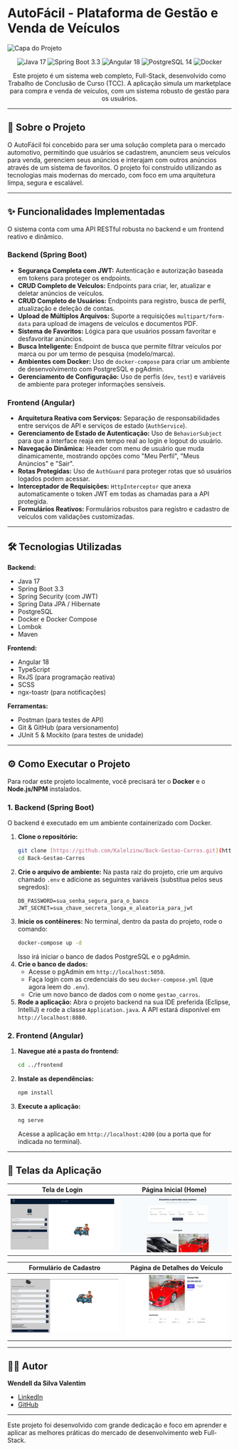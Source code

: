 # AutoFácil - Plataforma de Gestão e Venda de Veículos

![Capa do Projeto](https://placehold.co/1200x400/0d214f/ffffff?text=AutoFácil&font=raleway)

<p align="center">
  <img src="https://img.shields.io/badge/Java-17-blue?style=for-the-badge&logo=java" alt="Java 17">
  <img src="https://img.shields.io/badge/Spring_Boot-3.3-green?style=for-the-badge&logo=spring-boot" alt="Spring Boot 3.3">
  <img src="https://img.shields.io/badge/Angular-18-red?style=for-the-badge&logo=angular" alt="Angular 18">
  <img src="https://img.shields.io/badge/PostgreSQL-14-blue?style=for-the-badge&logo=postgresql" alt="PostgreSQL 14">
  <img src="https://img.shields.io/badge/Docker-blue?style=for-the-badge&logo=docker" alt="Docker">
</p>

<p align="center">
  Este projeto é um sistema web completo, Full-Stack, desenvolvido como Trabalho de Conclusão de Curso (TCC). A aplicação simula um marketplace para compra e venda de veículos, com um sistema robusto de gestão para os usuários.
</p>

---

## 🚀 Sobre o Projeto

O AutoFácil foi concebido para ser uma solução completa para o mercado automotivo, permitindo que usuários se cadastrem, anunciem seus veículos para venda, gerenciem seus anúncios e interajam com outros anúncios através de um sistema de favoritos. O projeto foi construído utilizando as tecnologias mais modernas do mercado, com foco em uma arquitetura limpa, segura e escalável.

---

## ✨ Funcionalidades Implementadas

O sistema conta com uma API RESTful robusta no backend e um frontend reativo e dinâmico.

### Backend (Spring Boot)
- **Segurança Completa com JWT:** Autenticação e autorização baseada em tokens para proteger os endpoints.
- **CRUD Completo de Veículos:** Endpoints para criar, ler, atualizar e deletar anúncios de veículos.
- **CRUD Completo de Usuários:** Endpoints para registro, busca de perfil, atualização e deleção de contas.
- **Upload de Múltiplos Arquivos:** Suporte a requisições `multipart/form-data` para upload de imagens de veículos e documentos PDF.
- **Sistema de Favoritos:** Lógica para que usuários possam favoritar e desfavoritar anúncios.
- **Busca Inteligente:** Endpoint de busca que permite filtrar veículos por marca ou por um termo de pesquisa (modelo/marca).
- **Ambientes com Docker:** Uso de `docker-compose` para criar um ambiente de desenvolvimento com PostgreSQL e pgAdmin.
- **Gerenciamento de Configuração:** Uso de perfis (`dev`, `test`) e variáveis de ambiente para proteger informações sensíveis.

### Frontend (Angular)
- **Arquitetura Reativa com Serviços:** Separação de responsabilidades entre serviços de API e serviços de estado (`AuthService`).
- **Gerenciamento de Estado de Autenticação:** Uso de `BehaviorSubject` para que a interface reaja em tempo real ao login e logout do usuário.
- **Navegação Dinâmica:** Header com menu de usuário que muda dinamicamente, mostrando opções como "Meu Perfil", "Meus Anúncios" e "Sair".
- **Rotas Protegidas:** Uso de `AuthGuard` para proteger rotas que só usuários logados podem acessar.
- **Interceptador de Requisições:** `HttpInterceptor` que anexa automaticamente o token JWT em todas as chamadas para a API protegida.
- **Formulários Reativos:** Formulários robustos para registro e cadastro de veículos com validações customizadas.

---

## 🛠️ Tecnologias Utilizadas

**Backend:**
* Java 17
* Spring Boot 3.3
* Spring Security (com JWT)
* Spring Data JPA / Hibernate
* PostgreSQL
* Docker e Docker Compose
* Lombok
* Maven

**Frontend:**
* Angular 18
* TypeScript
* RxJS (para programação reativa)
* SCSS
* ngx-toastr (para notificações)

**Ferramentas:**
* Postman (para testes de API)
* Git & GitHub (para versionamento)
* JUnit 5 & Mockito (para testes de unidade)

---

## ⚙️ Como Executar o Projeto

Para rodar este projeto localmente, você precisará ter o **Docker** e o **Node.js/NPM** instalados.

### 1. Backend (Spring Boot)

O backend é executado em um ambiente containerizado com Docker.

1.  **Clone o repositório:**
    ```bash
    git clone [https://github.com/Kalelzinw/Back-Gestao-Carros.git](https://github.com/Kalelzinw/Back-Gestao-Carros.git)
    cd Back-Gestao-Carros
    ```
2.  **Crie o arquivo de ambiente:**
    Na pasta raiz do projeto, crie um arquivo chamado `.env` e adicione as seguintes variáveis (substitua pelos seus segredos):
    ```
    DB_PASSWORD=sua_senha_segura_para_o_banco
    JWT_SECRET=sua_chave_secreta_longa_e_aleatoria_para_jwt
    ```
3.  **Inicie os contêineres:**
    No terminal, dentro da pasta do projeto, rode o comando:
    ```bash
    docker-compose up -d
    ```
    Isso irá iniciar o banco de dados PostgreSQL e o pgAdmin.
4.  **Crie o banco de dados:**
    * Acesse o pgAdmin em `http://localhost:5050`.
    * Faça login com as credenciais do seu `docker-compose.yml` (que agora leem do `.env`).
    * Crie um novo banco de dados com o nome `gestao_carros`.
5.  **Rode a aplicação:**
    Abra o projeto backend na sua IDE preferida (Eclipse, IntelliJ) e rode a classe `Application.java`. A API estará disponível em `http://localhost:8080`.

### 2. Frontend (Angular)

1.  **Navegue até a pasta do frontend:**
    ```bash
    cd ../frontend 
    ```
2.  **Instale as dependências:**
    ```bash
    npm install
    ```
3.  **Execute a aplicação:**
    ```bash
    ng serve
    ```
    Acesse a aplicação em `http://localhost:4200` (ou a porta que for indicada no terminal).

---

## 📸 Telas da Aplicação



| Tela de Login | Página Inicial (Home) |
| :---: | :---: |
| ![Tela de Login](./screenshots/tela-login.png) | ![Página Inicial](./screenshots/tela-home.png) |

| Formulário de Cadastro | Página de Detalhes do Veículo |
| :---: | :---: |
| ![Formulário de Cadastro](./screenshots/form-cadastro.png) | ![Página de Detalhes](./screenshots/tela-detalhes.png) |

---

## 👨‍💻 Autor

**Wendell da Silva Valentim**

* [LinkedIn](https://www.linkedin.com/in/wendell-da-silva-valentim-34b558242/)
* [GitHub](https://github.com/Kalelzinw)

---

Este projeto foi desenvolvido com grande dedicação e foco em aprender e aplicar as melhores práticas do mercado de desenvolvimento web Full-Stack.
